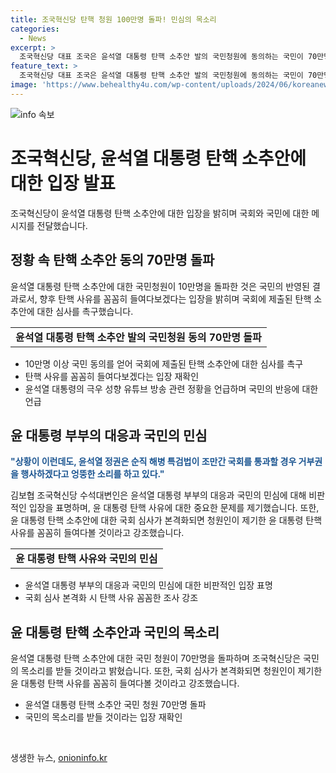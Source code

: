 ```yaml
---
title: 조국혁신당 탄핵 청원 100만명 돌파! 민심의 목소리
categories:
  - News
excerpt: >
  조국혁신당 대표 조국은 윤석열 대통령 탄핵 소추안 발의 국민청원에 동의하는 국민이 70만명을 넘은 것은 민심이 반영된 결과라고 주장했다. 또한, 윤 대통령의 행적과 관련해 김진표 전 국회의장의 발언을 인용하며 대통령실을 비난했고, 윤 대통령 탄핵 사유를 꼼꼼히 살펴볼 것을 예고했다. 또한, 국민의 힘과 권고가 중요하다며 선택의 순간이 온다고 전했다.
feature_text: >
  조국혁신당 대표 조국은 윤석열 대통령 탄핵 소추안 발의 국민청원에 동의하는 국민이 70만명을 넘은 것은 민심이 반영된 결과라고 주장했다. 또한, 윤 대통령의 행적과 관련해 김진표 전 국회의장의 발언을 인용하며 대통령실을 비난했고, 윤 대통령 탄핵 사유를 꼼꼼히 살펴볼 것을 예고했다. 또한, 국민의 힘과 권고가 중요하다며 선택의 순간이 온다고 전했다.
image: 'https://www.behealthy4u.com/wp-content/uploads/2024/06/koreanews.jpg'
---
```


<p><img src="https://www.behealthy4u.com/wp-content/uploads/2024/06/koreanews.jpg" alt="info 속보" /></p>

<h1>조국혁신당, 윤석열 대통령 탄핵 소추안에 대한 입장 발표</h1>

<p data-ke-size="size16">조국혁신당이 윤석열 대통령 탄핵 소추안에 대한 입장을 밝히며 국회와 국민에 대한 메시지를 전달했습니다.</p>

<h2 data-ke-size="size26">정황 속 탄핵 소추안 동의 70만명 돌파</h2>

<p>윤석열 대통령 탄핵 소추안에 대한 국민청원이 10만명을 돌파한 것은 국민의 반영된 결과로서, 향후 탄핵 사유를 꼼꼼히 들여다보겠다는 입장을 밝히며 국회에 제출된 탄핵 소추안에 대한 심사를 촉구했습니다.</p>

<table>
    <tr>
        <td style="text-align: center; height: 17px;"><b>윤석열 대통령 탄핵 소추안 발의 국민청원 동의 70만명 돌파</b></td>
    </tr>
</table>

<ul>
    <li>10만명 이상 국민 동의를 얻어 국회에 제출된 탄핵 소추안에 대한 심사를 촉구</li>
    <li>탄핵 사유를 꼼꼼히 들여다보겠다는 입장 재확인</li>
    <li>윤석열 대통령의 극우 성향 유튜브 방송 관련 정황을 언급하며 국민의 반응에 대한 언급</li>
</ul>

<h2 data-ke-size="size26">윤 대통령 부부의 대응과 국민의 민심</h2>

<p><b><span style="color: #1a5490;">"상황이 이런데도, 윤석열 정권은 순직 해병 특검법이 조만간 국회를 통과할 경우 거부권을 행사하겠다고 엉뚱한 소리를 하고 있다."</span></b></p>

<p>김보협 조국혁신당 수석대변인은 윤석열 대통령 부부의 대응과 국민의 민심에 대해 비판적인 입장을 표명하며, 윤 대통령 탄핵 사유에 대한 중요한 문제를 제기했습니다. 또한, 윤 대통령 탄핵 소추안에 대한 국회 심사가 본격화되면 청원인이 제기한 윤 대통령 탄핵 사유를 꼼꼼히 들여다볼 것이라고 강조했습니다.</p>

<table>
    <tr>
        <td style="text-align: center; height: 17px;"><b>윤 대통령 탄핵 사유와 국민의 민심</b></td>
    </tr>
</table>

<ul>
    <li>윤석열 대통령 부부의 대응과 국민의 민심에 대한 비판적인 입장 표명</li>
    <li>국회 심사 본격화 시 탄핵 사유 꼼꼼한 조사 강조</li>
</ul>

<h2 data-ke-size="size26">윤 대통령 탄핵 소추안과 국민의 목소리</h2>

<p>윤석열 대통령 탄핵 소추안에 대한 국민 청원이 70만명을 돌파하며 조국혁신당은 국민의 목소리를 받들 것이라고 밝혔습니다. 또한, 국회 심사가 본격화되면 청원인이 제기한 윤 대통령 탄핵 사유를 꼼꼼히 들여다볼 것이라고 강조했습니다.</p>

<ul>
    <li>윤석열 대통령 탄핵 소추안 국민 청원 70만명 돌파</li>
    <li>국민의 목소리를 받들 것이라는 입장 재확인</li>
</ul>

<p data-ke-size="size16">&nbsp;</p>
생생한 뉴스, <a href="https://onioninfo.kr" rel="dofollow">onioninfo.kr</a>


